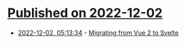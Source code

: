 # [Published on 2022-12-02](index.md)

* [2022-12-02, 05:13:34](https://news.ycombinator.com/item?id=33827075) - [Migrating from Vue 2 to Svelte](https://escape.tech/blog/from-vue2-to-svelte/)
